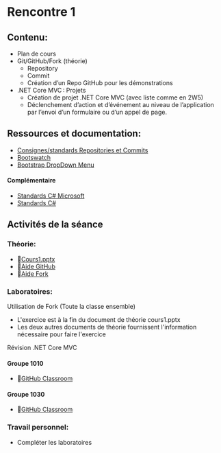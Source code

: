 # Rencontre 1

## Contenu: 
- Plan de cours 
- Git/GitHub/Fork (théorie)
  - Repository 
  - Commit 
  - Création d’un Repo GitHub pour les démonstrations 
- .NET Core MVC : Projets 
  - Création de projet .NET Core MVC (avec liste comme en 2W5) 
  - Déclenchement d’action et d’événement au niveau de l’application par l’envoi d’un formulaire ou d’un appel de page.

## Ressources et documentation: 
- [Consignes/standards Repositories et Commits](https://info.cegepmontpetit.ca/git)
- [Bootswatch](https://bootswatch.com/)
- [Bootstrap DropDown Menu](https://getbootstrap.com/docs/5.0)

#### Complémentaire 
- [Standards C# Microsoft](https://docs.microsoft.com/en-us/dotnet/csharp/programming-guide/inside-a-program/coding-conventions)
- [Standards C#](https://github.com/ktaranov/naming-convention/blob/master/C%23%20Coding%20Standards%20and%20Naming%20Conventions.md)

## Activités de la séance

### Théorie:
- 🔗[Cours1.pptx](https://cegepedouardmontpetit.sharepoint.com/:p:/s/CMT420InformatiqueComitesCours-3W6/EUgUK0lU0K5NrRnL7hqn7CgBQG9_3pnd2uFLxmyheXzjnQ?e=TNDdUA)
- 🔗[Aide GitHub](/autres/gitHub)
- 🔗[Aide Fork](/autres/fork)

### Laboratoires:

Utilisation de Fork (Toute la classe ensemble)
  - L'exercice est à la fin du document de théorie cours1.pptx
  - Les deux autres documents de théorie fournissent l'information nécessaire pour faire l'exercice

Révision .NET Core MVC
#### Groupe 1010
- 🔗[GitHub Classroom](https://classroom.github.com/classrooms/214666547-e25progwebtrans-1010)

#### Groupe 1030
- 🔗[GitHub Classroom](https://classroom.github.com/classrooms/214666547-e25progwebtrans-1030)

### Travail personnel: 
- Compléter les laboratoires
